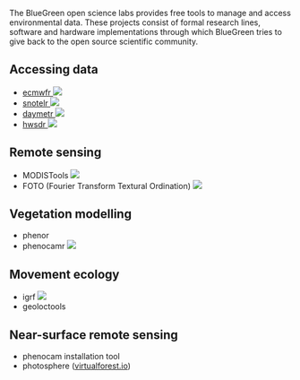 The BlueGreen open science labs provides free tools to manage and access environmental data. These projects consist of formal research lines, software and hardware implementations through which BlueGreen tries to give back to the open source scientific community.

## Accessing data

- [ecmwfr ](https://github.com/bluegreen-labs/ecmwfr)  ![](https://cranlogs.r-pkg.org/badges/grand-total/ecmwfr)
- [snotelr ](https://github.com/bluegreen-labs/snotelr) ![](https://cranlogs.r-pkg.org/badges/grand-total/snotelr)
- [daymetr ](https://github.com/bluegreen-labs/daymetr) ![](https://cranlogs.r-pkg.org/badges/grand-total/daymetr)
- [hwsdr ](https://github.com/bluegreen-labs/hwsdr)    ![](https://cranlogs.r-pkg.org/badges/grand-total/hwsdr)

## Remote sensing

- MODISTools ![](https://cranlogs.r-pkg.org/badges/grand-total/MODISTools)
- FOTO (Fourier Transform Textural Ordination) ![](https://cranlogs.r-pkg.org/badges/grand-total/foto)

## Vegetation modelling

- phenor
- phenocamr ![](https://cranlogs.r-pkg.org/badges/grand-total/phenocamr)

## Movement ecology

- igrf ![](https://cranlogs.r-pkg.org/badges/grand-total/igrf)
- geoloctools

## Near-surface remote sensing

- phenocam installation tool
- photosphere ([virtualforest.io](virtualforest.io))



